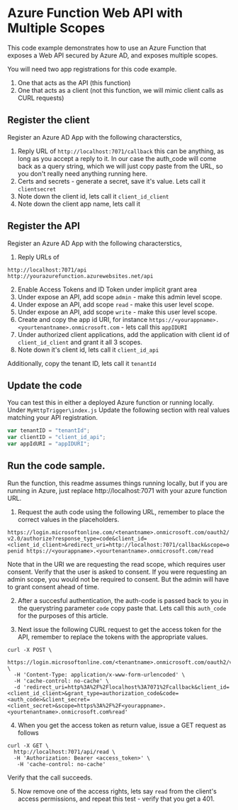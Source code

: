 # Azure Function Web API with Multiple Scopes

This code example demonstrates how to use an Azure Function that exposes a Web API secured by Azure AD, and exposes multiple scopes.

You will need two app registrations for this code example.

1. One that acts as the API (this function)
2. One that acts as a client (not this function, we will mimic client calls as CURL requests)

## Register the client

Register an Azure AD App with the following characterstics,

1. Reply URL of `http://localhost:7071/callback` this can be anything, as long as you accept a reply to it. In our case the auth_code will come back as a query string, which we will just copy paste from the URL, so you don't really need anything running here.
2. Certs and secrets - generate a secret, save it's value. Lets call it `clientsecret`
3. Note down the client id, lets call it `client_id_client`
4. Note down the client app name, lets call it 


## Register the API

Register an Azure AD App with the following characterstics,

1. Reply URLs of 
```
http://localhost:7071/api
http://yourazurefunction.azurewebsites.net/api
```

2. Enable Access Tokens and ID Token under implicit grant area
3. Under expose an API, add scope `admin` - make this admin level scope.
4. Under expose an API, add scope `read` - make this user level scope.
5. Under expose an API, add scope `write` - make this user level scope.
6. Create and copy the app id URI, for instance `https://<yourappname>.<yourtenantname>.onmicrosoft.com` - lets call this `appIDURI`
6. Under authorized client applications, add the application with client id of `client_id_client` and grant it all 3 scopes.
7. Note down it's client id, lets call it `client_id_api`

Additionally, copy the tenant ID, lets call it `tenantId`

## Update the code

You can test this in either a deployed Azure function or running locally.
Under `MyHttpTrigger\index.js` Update the following section with real values matching your API registration.

``` JavaScript
var tenantID = "tenantId";
var clientID = "client_id_api";
var appIdURI = "appIDURI";
```
## Run the code sample.

Run the function, this readme assumes things running locally, but if you are running in Azure, just replace http://localhost:7071 with your azure function URL.

1. Request the auth code using the following URL, remember to place the correct values in the placeholders.

`https://login.microsoftonline.com/<tenantname>.onmicrosoft.com/oauth2/v2.0/authorize?response_type=code&client_id=<client_id_client>&redirect_uri=http://localhost:7071/callback&scope=openid https://<yourappname>.<yourtenantname>.onmicrosoft.com/read`

Note that in the URl we are requesting the read scope, which requires user consent. Verify that the user is asked to consent. 
If you were requesting an admin scope, you would not be required to consent. But the admin will have to grant consent ahead of time.

2. After a succesful authentication, the auth-code is passed back to you in the querystring parameter `code` copy paste that. Lets call this `auth_code` for the purposes of this article.

3. Next issue the following CURL request to get the access token for the API, remember to replace the tokens with the appropriate values.

```
curl -X POST \
  https://login.microsoftonline.com/<tenantname>.onmicrosoft.com/oauth2/v2.0/token \
  -H 'Content-Type: application/x-www-form-urlencoded' \
  -H 'cache-control: no-cache' \
  -d 'redirect_uri=http%3A%2F%2Flocalhost%3A7071%2Fcallback&client_id=<client_id_client>&grant_type=authorization_code&code=<auth_code>&client_secret=<client_secret>&scope=https%3A%2F%2F<yourappname>.<yourtenantname>.onmicrosoft.com%read'
```

4. When you get the access token as return value, issue a GET request as follows
```
curl -X GET \
  http://localhost:7071/api/read \
  -H 'Authorization: Bearer <access_token>' \
   -H 'cache-control: no-cache'
```

Verify that the call succeeds.

5. Now remove one of the access rights, lets say `read` from the client's access permissions, and repeat this test - verify that you get a 401.